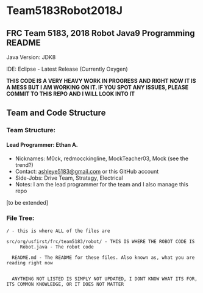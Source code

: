 # Team5183Robot2018J
## FRC Team 5183, 2018 Robot Java9 Programming README

Java Version: JDK8

IDE: Eclipse - Latest Release (Currently Oxygen)


**THIS CODE IS A VERY HEAVY WORK IN PROGRESS AND RIGHT NOW IT IS A MESS BUT I AM WORKING ON IT. IF YOU SPOT ANY ISSUES, PLEASE COMMIT TO THIS REPO AND I WILL LOOK INTO IT**


## Team and Code Structure

### Team Structure:

#### Lead Programmer: Ethan A.
- Nicknames: M0ck, redmocckingline, MockTeacher03, Mock (see the trend?)
- Contact: ashleye5183@gmail.com or this GitHub account
- Side-Jobs: Drive Team, Stratagy, Electrical
- Notes: I am the lead programmer for the team and I also manage this repo


[to be extended]


### File Tree: 

```
/ - this is where ALL of the files are

src/org/usfirst/frc/team5183/robot/ - THIS IS WHERE THE ROBOT CODE IS
     Robot.java - The robot code
  
  README.md - The README for these files. Also known as, what you are reading right now
  
  
  ANYTHING NOT LISTED IS SIMPLY NOT UPDATED, I DONT KNOW WHAT ITS FOR, ITS COMMON KNOWLEDGE, OR IT DOES NOT MATTER
```
